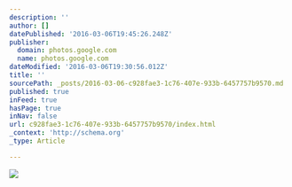 ```yaml
---
description: ''
author: []
datePublished: '2016-03-06T19:45:26.248Z'
publisher:
  domain: photos.google.com
  name: photos.google.com
dateModified: '2016-03-06T19:30:56.012Z'
title: ''
sourcePath: _posts/2016-03-06-c928fae3-1c76-407e-933b-6457757b9570.md
published: true
inFeed: true
hasPage: true
inNav: false
url: c928fae3-1c76-407e-933b-6457757b9570/index.html
_context: 'http://schema.org'
_type: Article

---
```

![](https://lh3.googleusercontent.com/_UnI48Ks9WwzPz9ZFmzw5p95w2q2Tl7uSdT9MoepwZ5I9YwUwf7p7mdTh7kmscRvcf9_ntQoiiHZTqXBzCOlWREKLw9cEVotH8KxW9Ls_ivRy0BXhnEJyitJMUxxGix2045P8Bgo9ExrhS2LYF0_2ZyoPNvaVtwLkRFvWuj6Y3nxMngG9l7pnG_B9GqJdrIq4HM84S4ztZV5cyLckNRD188epH58cl2Vle51DX8LF6m5uIa0YahEnVSpq7laPsTvevwvk9H4y2mvrJwoyEjKBRGgWKgvVoCpCdMpJm4rxHiC0VCfxo_F3LcTk45j52caUasVLvrvQThh7_ZYmXGKUU4qAeLULQ4_Thlw_KqnJlFwy71IaA1kxcJC7vRPIMPCL35D5gKi5b9sqZ7LmEsLIf6MA3lYg7fqiUXGQmM1qUS5c8kk9XiomJiyo-MEhYp8mIgh2NCvnOOEuJJss1sSDaUqhD90asoAh0H8FLoXLJ9u8XNxxJAZ0Q6SIt8e651dNuHvBHfI4hgzlBihcB2TVDPNF-2LubeszUP5VvtA10H-kqjnSpC6SEKOGBtWZnXz1ycE3A=w1430-h955-no)